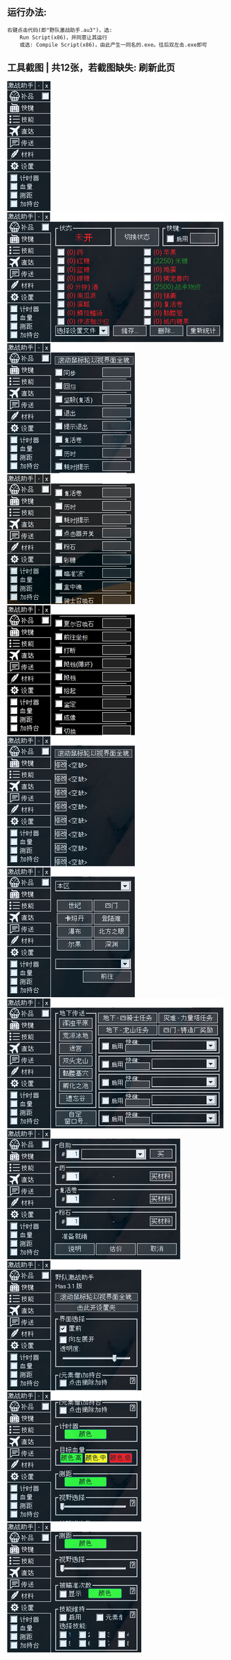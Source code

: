 ﻿## 运行办法: 
	右键点击代码(即"野队激战助手.au3")，选: 
		Run Script(x86)，并同意让其运行
		或选: Compile Script(x86)，由此产生一同名的.exe。往后双左击.exe即可

## 工具截图 | 共12张，若截图缺失: 刷新此页
![](截图/1.png)
![](截图/2.png)
![](截图/3.png)
![](截图/3甲.png)
![](截图/3乙.png)
![](截图/4.png)
![](截图/5.png)
![](截图/6.png)
![](截图/7.png)
![](截图/8.png)
![](截图/9.png)
![](截图/10.png)